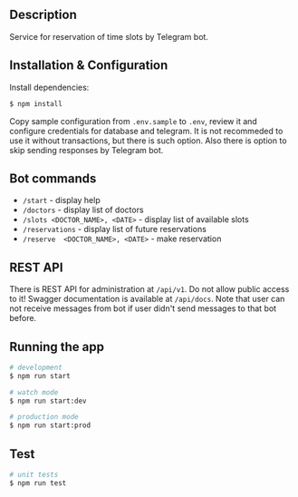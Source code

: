 ## Description

Service for reservation of time slots by Telegram bot.

## Installation & Configuration

Install dependencies:

```bash
$ npm install
```

Copy sample configuration from `.env.sample` to `.env`, review it and configure credentials for database and telegram. It is not recommeded to use it without transactions, but there is such option. Also there is option to skip sending responses by Telegram bot.

## Bot commands

- `/start` - display help
- `/doctors` - display list of doctors
- `/slots <DOCTOR_NAME>, <DATE>` - display list of available slots
- `/reservations` - display list of future reservations
- `/reserve  <DOCTOR_NAME>, <DATE>` - make reservation

## REST API

There is REST API for administration at `/api/v1`. Do not allow public access to it!
Swagger documentation is available at `/api/docs`.
Note that user can not receive messages from bot if user didn't send messages to that bot before.

## Running the app

```bash
# development
$ npm run start

# watch mode
$ npm run start:dev

# production mode
$ npm run start:prod
```

## Test

```bash
# unit tests
$ npm run test
```
